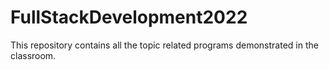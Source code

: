 # FullStackDevelopment2022

This repository contains all the topic related programs demonstrated in the classroom.

